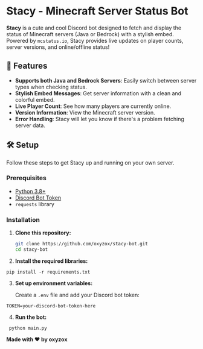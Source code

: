 # Stacy - Minecraft Server Status Bot

**Stacy** is a cute and cool Discord bot designed to fetch and display the status of Minecraft servers (Java or Bedrock) with a stylish embed. Powered by `mcstatus.io`, Stacy provides live updates on player counts, server versions, and online/offline status!

## 🚀 Features

- **Supports both Java and Bedrock Servers**: Easily switch between server types when checking status.
- **Stylish Embed Messages**: Get server information with a clean and colorful embed.
- **Live Player Count**: See how many players are currently online.
- **Version Information**: View the Minecraft server version.
- **Error Handling**: Stacy will let you know if there's a problem fetching server data.

## 🛠️ Setup

Follow these steps to get Stacy up and running on your own server.

### Prerequisites

- [Python 3.8+](https://www.python.org/downloads/)
- [Discord Bot Token](https://discord.com/developers/applications)
- `requests` library

### Installation

1. **Clone this repository:**

   ```bash
   git clone https://github.com/oxyzox/stacy-bot.git
   cd stacy-bot
    ```

2. **Install the required libraries:**

 ```pip install -r requirements.txt```


3. **Set up environment variables:**

    Create a ```.env``` file and add your Discord bot token:

```TOKEN=your-discord-bot-token-here```

4. **Run the bot:**

``` python main.py```


**Made with ❤️ by oxyzox**
